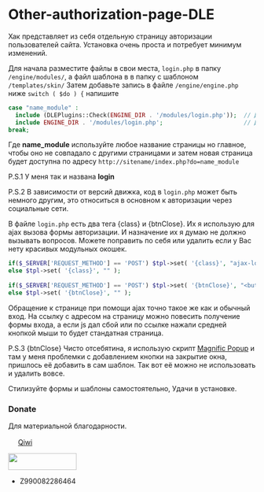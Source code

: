 # Other-authorization-page-DLE
Хак представляет из себя отдельную страницу авторизации пользователей сайта.
Установка очень проста и потребует минимум изменений.

Для начала разместите файлы в свои места, `login.php` в папку `/engine/modules/`, а файл шаблона в в папку с шаблоном `/templates/skin/`
Затем добавьте запись в файле `/engine/engine.php` ниже `switch ( $do ) {` напишите

```php
case "name_module" :
  include (DLEPlugins::Check(ENGINE_DIR . '/modules/login.php'));  // Для версий движка 13 и выше.
  include ENGINE_DIR . '/modules/login.php';                       // Для версии движка ниже 13.
break;
```
Где **name_module** используйте любое название страницы но главное, чтобы оно не совпадало с другими страницами 
и затем новая страница будет доступна по адресу `http://sitename/index.php?do=name_module`

P.S.1 У меня так и названа **login**

P.S.2 В зависимости от версий движка, код в `login.php` может быть немного другим, это относиться в основном к авторизации через социальные сети.

В файле `login.php` есть два тега {class} и {btnClose}. Их я использую для ajax вызова формы авторизации. 
И назначение их я думаю не должно вызывать вопросов. Можете поправить по себя или удалить если у Вас нету красивых модульных окошек.

```php
if($_SERVER['REQUEST_METHOD'] == 'POST') $tpl->set( '{class}', "ajax-login" );
else $tpl->set( '{class}', "" );
	
if($_SERVER['REQUEST_METHOD'] == 'POST') $tpl->set( '{btnClose}', "<button type=\"button\" class=\"mfp-close\">×</button>" );
else $tpl->set( '{btnClose}', "" );
```
Обращение к странице при помощи ajax точно такое же как и обычный вход. На ссылку с адресом на страницу можно повесить получение формы входа, а если js дал сбой или по ссылке нажали средней кнопкой мыши то будет стандатная страница.

P.S.3 {btnClose} Чисто отсебятина, я использую скрипт [Magnific Popup](https://dimsemenov.com/plugins/magnific-popup/) и там у меня
проблемки с добавлением кнопки на закрытие окна, пришлось её добавить в сам шаблон. Так вот её можно не использовать и удалить вовсе.

Стилизуйте формы и шаблоны самостоятельно, Удачи в установке.

### Donate
Для материальной благодарности.

<img src="https://qiwi.com/favicon.ico" width="16" height="16"> [Qiwi](https://qiwi.me/teramoune)

<img src="https://www.webmoney.ru/img/logo-wm-sat-small.png" width="139" height="34">

 - Z990082286464
